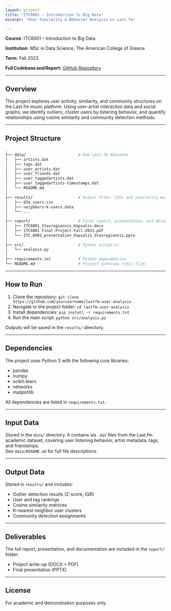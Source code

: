 ```yaml
---
layout: project
title: "ITC6001 – Introduction to Big Data"
excerpt: "User Similarity & Behavior Analysis on Last.fm"

---
```


**Course**: ITC6001 – Introduction to Big Data  

**Institution**: MSc in Data Science, The American College of Greece  

**Term**: Fall 2023  

**Full Codebase and Report:** [GitHub Repository](https://github.com/C-Kapsalis/ITC6001---Introduction-to-Big-Data)

---


## Overview  

This project explores user activity, similarity, and community structures on the Last.fm music platform. Using user-artist interaction data and social graphs, we identify outliers, cluster users by listening behavior, and quantify relationships using cosine similarity and community detection methods.

---


## Project Structure

```bash
.
├── data/                       # Raw Last.fm datasets
│   ├── artists.dat
│   ├── tags.dat
│   ├── user_artists.dat
│   ├── user_friends.dat
│   ├── user_taggedartists.dat
│   ├── user_taggedartists-timestamps.dat
│   └── README.md
│
├── results/                    # Output files: CSVs and similarity matrices
│   ├── Q3a_users.csv
│   ├── neighbors-k-users.data
│   └── ...
│
├── report/                     # Final report, presentation, and documentation
│   ├── ITC6001_Stavrogiannis_Kapsalis.docx
│   ├── ITC6001 Final-Project-Fall-2023.pdf
│   └── ITC_6001_presentation_Kapsalis_Stavrogiannis.pptx
│
├── src/                        # Python script(s)
│   └── analysis.py
│
├── requirements.txt            # Python dependencies
└── README.md                   # Project overview (this file)
```

---


## How to Run

1. Clone the repository: `git clone https://github.com/yourusername/lastfm-user-analysis`
2. Navigate to the project folder: `cd lastfm-user-analysis`
3. Install dependencies: `pip install -r requirements.txt`
4. Run the main script: `python src/analysis.py`

Outputs will be saved in the `results/` directory.


---


## Dependencies  

The project uses Python 3 with the following core libraries:

- pandas
- numpy
- scikit-learn
- networkx
- matplotlib

All dependencies are listed in `requirements.txt`.

---


## Input Data  

Stored in the `data/` directory. It contains six `.dat` files from the Last.fm academic dataset, covering user listening behavior, artist metadata, tags, and friendships.  
See `data/README.md` for full file descriptions.

---


## Output Data  

Stored in `results/` and includes:

- Outlier detection results (Z-score, IQR)
- User and tag rankings
- Cosine similarity matrices
- K-nearest neighbor user clusters
- Community detection assignments

---


## Deliverables  

The full report, presentation, and documentation are included in the `report/` folder:

- Project write-up (DOCX + PDF)
- Final presentation (PPTX)

---


## License  

For academic and demonstration purposes only.
